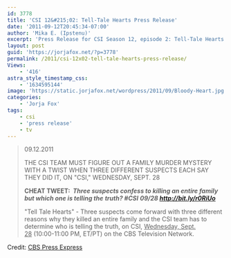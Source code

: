 ```yaml
---
id: 3778
title: 'CSI 12&#215;02: Tell-Tale Hearts Press Release'
date: '2011-09-12T20:45:34-07:00'
author: 'Mika E. (Ipstenu)'
excerpt: 'Press Release for CSI Season 12, episode 2: Tell-Tale Hearts'
layout: post
guid: 'https://jorjafox.net/?p=3778'
permalink: /2011/csi-12x02-tell-tale-hearts-press-release/
Views:
    - '416'
astra_style_timestamp_css:
    - '1634595144'
image: 'https://static.jorjafox.net/wordpress/2011/09/Bloody-Heart.jpg'
categories:
    - 'Jorja Fox'
tags:
    - csi
    - 'press release'
    - tv
---
```


<blockquote>09.12.2011

THE CSI TEAM MUST FIGURE OUT A FAMILY MURDER MYSTERY WITH A TWIST WHEN THREE DIFFERENT SUSPECTS EACH SAY THEY DID IT, ON "CSI," WEDNESDAY, SEPT. 28

**CHEAT TWEET:  <em>Three suspects confess to killing an entire family but which one is telling the</em>** **<em>truth? #CSI</em>**<em> **09/28 <a href="http://bit.ly/r0RiUo">http://bit.ly/r0RiUo</a>**</em>

"Tell Tale Hearts" - Three suspects come forward with three different reasons why they killed an entire family and the CSI team has to determine who is telling the truth, on CSI, <span style="text-decoration: underline;">Wednesday, Sept. 28</span> (10:00-11:00 PM, ET/PT) on the CBS Television Network.</blockquote>
Credit: <a href="http://www.cbspressexpress.com/div.php/cbs_entertainment/original/release?id=231&amp;dpid=56&amp;rid=29134">CBS Press Express</a>
